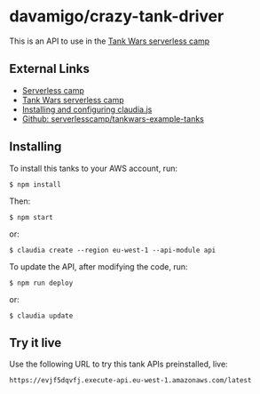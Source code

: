 # davamigo/crazy-tank-driver

This is an API to use in the [Tank Wars serverless camp](https://tankwars.serverless.camp/)

## External Links

* [Serverless camp](https://serverless.camp/)
* [Tank Wars serverless camp](https://tankwars.serverless.camp/)
* [Installing and configuring claudia.js](https://claudiajs.com/tutorials/installing.html)
* [Github: serverlesscamp/tankwars-example-tanks](https://github.com/serverlesscamp/tankwars-example-tanks)

## Installing

To install this tanks to your AWS account, run:

```
$ npm install
````

Then:

```
$ npm start
```

or:

```
$ claudia create --region eu-west-1 --api-module api
```

To update the API, after modifying the code, run:

```
$ npm run deploy
```

or:

```
$ claudia update
```

## Try it live

Use the following URL to try this tank APIs preinstalled, live:

```
https://evjf5dqvfj.execute-api.eu-west-1.amazonaws.com/latest
```

